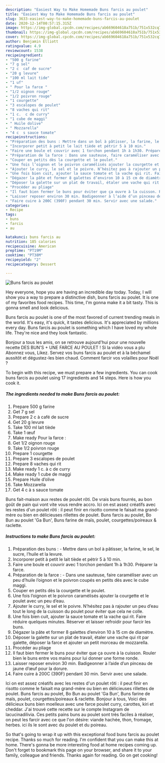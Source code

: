 ```yaml
---
description: "Easiest Way to Make Homemade Buns farcis au poulet"
title: "Easiest Way to Make Homemade Buns farcis au poulet"
slug: 3633-easiest-way-to-make-homemade-buns-farcis-au-poulet
date: 2020-12-14T00:57:15.315Z
image: https://img-global.cpcdn.com/recipes/ab669604618a751b/751x532cq70/buns-farcis-au-poulet-photo-principale-de-la-recette.jpg
thumbnail: https://img-global.cpcdn.com/recipes/ab669604618a751b/751x532cq70/buns-farcis-au-poulet-photo-principale-de-la-recette.jpg
cover: https://img-global.cpcdn.com/recipes/ab669604618a751b/751x532cq70/buns-farcis-au-poulet-photo-principale-de-la-recette.jpg
author: Benjamin Elliott
ratingvalue: 4.9
reviewcount: 1538
recipeingredient:
- "500 g farine"
- "7 g sel"
- "2 c  caf de sucre"
- "20 g levure"
- "100 ml lait tide"
- "1 uf"
- " Pour la farce "
- "1/2 oignon rouge"
- "1/2 poivron rouge"
- "1 courgette"
- "3 escalopes de poulet"
- "8 vaches qui rit"
- "1 c.  c de curry"
- "1 cube de maggi"
- " Huile dolive"
- " Mozzarella"
- "4 c  s sauce tomate"
recipeinstructions:
- "Préparation des buns : Mettre dans un bol à pâtisser, la farine, le sel, le sucre, l’huile et la levure."
- "Incorporer petit à petit le lait tiède et pétrir 5 à 10 min."
- "Faire une boule et couvrir avec 1 torchon pendant 1h à 1h30. Préparer la farce."
- "Préparation de la farce : Dans une sauteuse, faire caraméliser avec un peu d’huile l’oignon et le poivron coupés en petits dès avec le cube maggi."
- "Couper en petits dès la courgette et le poulet."
- "Une fois l’oignon et le poivron caramélisés ajouter la courgette et le poulet avec un peu d’eau."
- "Ajouter le curry, le sel et le poivre. N’hésitez pas à rajouter un peu d’eau tout le long de la cuisson du poulet pour éviter que cela ne colle."
- "Une fois bien cuit, ajouter la sauce tomate et la vache qui rit. Faire réduire quelques minutes. Réserver et laisser refroidir pour farcir les buns."
- "Dégazer la pâte et former 8 galettes d’environ 10 à 15 cm de diamètre."
- "Déposer la galette sur un plat de travail, étaler une vache qui rit par galette, déposer la farce et ajouter un petit morceau de mozzarella."
- "Procéder au pliage"
- "Il faut bien fermer le buns pour éviter que ça ouvre à la cuisson. Rouler bien le buns entre vos mains pour lui donner une forme ronde."
- "Laisser reposer environ 30 min. Badigeonner à l’aide d’un pinceau de jaune d’œuf pour la dorure."
- "Faire cuire à 200C (390F) pendant 30 min. Servir avec une salade."
categories:
- Recipe
tags:
- buns
- farcis
- au

katakunci: buns farcis au 
nutrition: 185 calories
recipecuisine: American
preptime: "PT19M"
cooktime: "PT38M"
recipeyield: "2"
recipecategory: Dessert

---
```



![Buns farcis au poulet](https://img-global.cpcdn.com/recipes/ab669604618a751b/751x532cq70/buns-farcis-au-poulet-photo-principale-de-la-recette.jpg)

Hey everyone, hope you are having an incredible day today. Today, I will show you a way to prepare a distinctive dish, buns farcis au poulet. It is one of my favorites food recipes. This time, I'm gonna make it a bit tasty. This is gonna smell and look delicious.

Buns farcis au poulet is one of the most favored of current trending meals in the world. It's easy, it's quick, it tastes delicious. It's appreciated by millions every day. Buns farcis au poulet is something which I have loved my whole life. They're nice and they look fantastic.

Bonjour a tous les amis, on se retrouve aujourd&#39;hui pour une nouvelle recette DES BUN&#39;S + UNE FARCE AU POULET ! Si la vidéo vous a plu Abonnez vous, Likez. Servez vos buns farcis au poulet et à la béchamel aussitôt et dégustez-les bien chaud. Comment farcir vos volailles pour Noël ?


To begin with this recipe, we must prepare a few ingredients. You can cook buns farcis au poulet using 17 ingredients and 14 steps. Here is how you cook it.

<!--inarticleads1-->

##### The ingredients needed to make Buns farcis au poulet:

1. Prepare 500 g farine
1. Get 7 g sel
1. Prepare 2 c à café de sucre
1. Get 20 g levure
1. Take 100 ml lait tiède
1. Take 1 œuf
1. Make ready  Pour la farce :
1. Get 1/2 oignon rouge
1. Take 1/2 poivron rouge
1. Prepare 1 courgette
1. Prepare 3 escalopes de poulet
1. Prepare 8 vaches qui rit
1. Make ready 1 c. à c de curry
1. Make ready 1 cube de maggi
1. Prepare  Huile d’olive
1. Take  Mozzarella
1. Get 4 c à s sauce tomate


Buns fait-maison aux restes de poulet rôti. De vrais buns fourrés, au bon goût de pain qui vont vite vous rendre accro. Ici on est assez créatifs avec les restes d&#39;un poulet rôti : il peut finir en risotto comme le faisait ma grand-mère ou bien en délicieuses rillettes de poulet. Buns farcis au poulet, Bo Bun au poulet &#39;Ga Bun&#39;, Buns farine de maïs, poulet, courgettes/poireaux &amp; raclette. 

<!--inarticleads2-->

##### Instructions to make Buns farcis au poulet:

1. Préparation des buns : - Mettre dans un bol à pâtisser, la farine, le sel, le sucre, l’huile et la levure.
1. Incorporer petit à petit le lait tiède et pétrir 5 à 10 min.
1. Faire une boule et couvrir avec 1 torchon pendant 1h à 1h30. Préparer la farce.
1. Préparation de la farce : - Dans une sauteuse, faire caraméliser avec un peu d’huile l’oignon et le poivron coupés en petits dès avec le cube maggi.
1. Couper en petits dès la courgette et le poulet.
1. Une fois l’oignon et le poivron caramélisés ajouter la courgette et le poulet avec un peu d’eau.
1. Ajouter le curry, le sel et le poivre. N’hésitez pas à rajouter un peu d’eau tout le long de la cuisson du poulet pour éviter que cela ne colle.
1. Une fois bien cuit, ajouter la sauce tomate et la vache qui rit. Faire réduire quelques minutes. Réserver et laisser refroidir pour farcir les buns.
1. Dégazer la pâte et former 8 galettes d’environ 10 à 15 cm de diamètre.
1. Déposer la galette sur un plat de travail, étaler une vache qui rit par galette, déposer la farce et ajouter un petit morceau de mozzarella.
1. Procéder au pliage
1. Il faut bien fermer le buns pour éviter que ça ouvre à la cuisson. Rouler bien le buns entre vos mains pour lui donner une forme ronde.
1. Laisser reposer environ 30 min. Badigeonner à l’aide d’un pinceau de jaune d’œuf pour la dorure.
1. Faire cuire à 200C (390F) pendant 30 min. Servir avec une salade.


Ici on est assez créatifs avec les restes d&#39;un poulet rôti : il peut finir en risotto comme le faisait ma grand-mère ou bien en délicieuses rillettes de poulet. Buns farcis au poulet, Bo Bun au poulet &#39;Ga Bun&#39;, Buns farine de maïs, poulet, courgettes/poireaux &amp; raclette. Bonjour à tous, Voici des délicieux buns bien moelleux avec une farce poulet curry, carottes, kiri et cheddar. J&#39;ai trouvé cette recette sur le compte Instagram de lacucinadilivia. Ces petits pains buns au poulet sont très faciles à réaliser, on peut les farcir avec ce que l&#39;on désire: viande hachée, thon, fromage, herbes. ici ils le sont avec du poulet et du poireau. 

So that's going to wrap it up with this exceptional food buns farcis au poulet recipe. Thanks so much for reading. I'm confident that you can make this at home. There's gonna be more interesting food at home recipes coming up. Don't forget to bookmark this page on your browser, and share it to your family, colleague and friends. Thanks again for reading. Go on get cooking!

